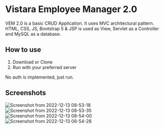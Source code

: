 # Vistara Employee Manager 2.0
VEM 2.0 is a basic CRUD Application. It uses MVC architectural pattern.  
HTML, CSS, JS, Bootstrap 5 & JSP is used as View, Servlet as a Controller and MySQL as a database.

## How to use
1. Download or Clone
2. Run with your preferred server

No auth is implemented, just run.

## Screenshots
![Screenshot from 2022-12-13 08-53-18](https://user-images.githubusercontent.com/53462309/207220418-50e208d2-7c24-46ce-b5d1-53ab3751419e.png)
![Screenshot from 2022-12-13 08-53-35](https://user-images.githubusercontent.com/53462309/207220421-efcbff8c-3d39-450a-bf1a-48002b8a7174.png)
![Screenshot from 2022-12-13 08-54-00](https://user-images.githubusercontent.com/53462309/207220422-6af8f015-a852-4aa0-83c8-83d803d7601d.png)
![Screenshot from 2022-12-13 08-54-28](https://user-images.githubusercontent.com/53462309/207220425-8fc7ad2f-9187-42f4-b0e3-6938afc19e7d.png)
